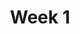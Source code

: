 ---
title: Week 1
days:
  - date: 2019-08-28
    events:
      "**Discussion**{: .label } No discussion this week":
  - date: 2019-08-29
    events:
      "[Course Overview](https://docs.google.com/presentation/d/1x3D02lAqn5gLT18GAabRbuvzbxX_5B4RvLo5Nr1cxl8/edit#slide=id.g1c268c8d38_0_2)":
        "[Ch. 1.1](https://www.textbook.ds100.org/ch/01/lifecycle_intro.html), [Ch. 1.2](https://www.textbook.ds100.org/ch/02/design_intro.html)"
      "Homework 1 released":
---